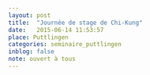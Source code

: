 ```yaml
---
layout: post
title:  "Journée de stage de Chi-Kung"
date:   2015-06-14 11:53:57
place: Puttlingen
categories: seminaire_puttlingen
inblog: false
note: ouvert à tous
---
```



